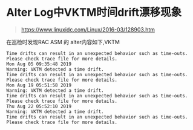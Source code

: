 # Alter Log中VKTM时间drift漂移现象
> https://www.linuxidc.com/Linux/2016-03/128903.htm

在巡检时发现RAC ASM 的 alter内容如下,VKTM
```
Time drifts can result in an unexpected behavior such as time-outs. Please check trace file for more details.
Mon Aug 05 09:35:48 2019
Warning: VKTM detected a time drift.
Time drifts can result in an unexpected behavior such as time-outs. Please check trace file for more details.
Mon Aug 19 05:51:58 2019
Warning: VKTM detected a time drift.
Time drifts can result in an unexpected behavior such as time-outs. Please check trace file for more details.
Thu Aug 22 05:52:10 2019
Warning: VKTM detected a time drift.
Time drifts can result in an unexpected behavior such as time-outs. Please check trace file for more details.
```
